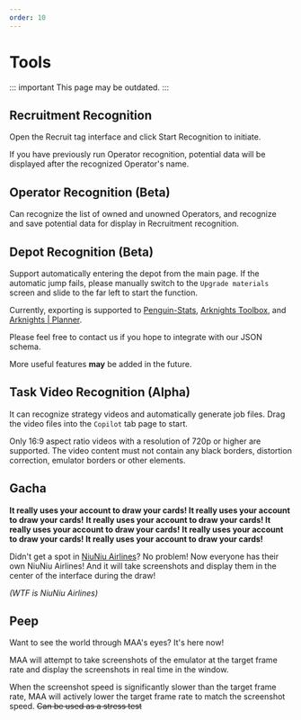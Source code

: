```yaml
---
order: 10
---
```


# Tools

::: important This page may be outdated.
:::

## Recruitment Recognition

Open the Recruit tag interface and click Start Recognition to initiate.

If you have previously run Operator recognition, potential data will be displayed after the recognized Operator's name.

## Operator Recognition (Beta)

Can recognize the list of owned and unowned Operators, and recognize and save potential data for display in Recruitment recognition.

## Depot Recognition (Beta)

Support automatically entering the depot from the main page. If the automatic jump fails, please manually switch to the `Upgrade materials` screen and slide to the far left to start the function.

Currently, exporting is supported to [Penguin-Stats](https://penguin-stats.cn/planner), [Arknights Toolbox](https://arkntools.app/#/material), and [Arknights | Planner](https://ark-nights.com/settings).

Please feel free to contact us if you hope to integrate with our JSON schema.

More useful features **may** be added in the future.

## Task Video Recognition (Alpha)

It can recognize strategy videos and automatically generate job files. Drag the video files into the `Copilot` tab page to start.

Only 16:9 aspect ratio videos with a resolution of 720p or higher are supported. The video content must not contain any black borders, distortion correction, emulator borders or other elements.

## Gacha

**It really uses your account to draw your cards! It really uses your account to draw your cards!**
**It really uses your account to draw your cards! It really uses your account to draw your cards!**
**It really uses your account to draw your cards! It really uses your account to draw your cards!**

Didn't get a spot in [NiuNiu Airlines](https://www.bilibili.com/opus/926129394412421126)? No problem! Now everyone has their own NiuNiu Airlines! And it will take screenshots and display them in the center of the interface during the draw!

<!-- markdownlint-disable -->

_(WTF is NiuNiu Airlines)_

<!-- markdownlint-restore -->

## Peep

Want to see the world through MAA's eyes? It's here now!

MAA will attempt to take screenshots of the emulator at the target frame rate and display the screenshots in real time in the window.

When the screenshot speed is significantly slower than the target frame rate, MAA will actively lower the target frame rate to match the screenshot speed. ~~Can be used as a stress test~~
